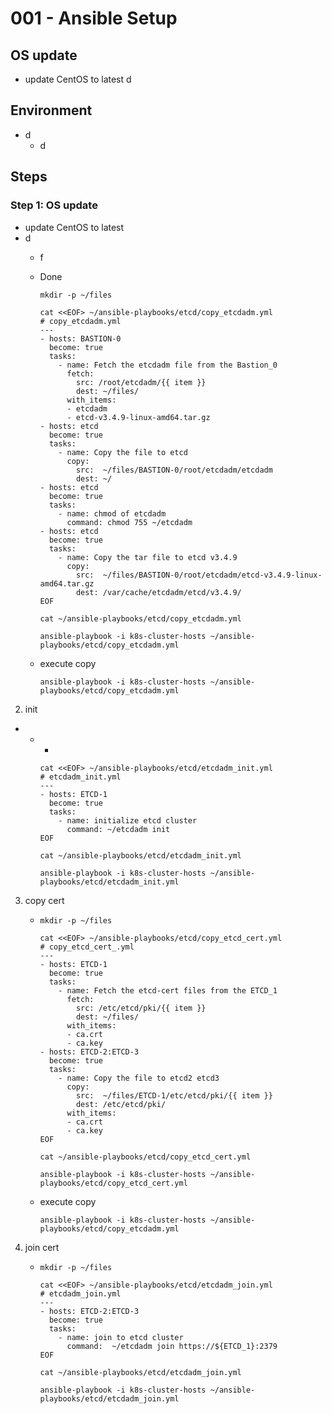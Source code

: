 # **001 - Ansible Setup**

## **OS update**
- update CentOS to latest
  d

## **Environment**
- d
  - d

## **Steps** 

### **Step 1: OS update**
-  update CentOS to latest
  - d
    - f

         
    - Done

          mkdir -p ~/files

          cat <<EOF> ~/ansible-playbooks/etcd/copy_etcdadm.yml
          # copy_etcdadm.yml
          ---
          - hosts: BASTION-0
            become: true
            tasks:
              - name: Fetch the etcdadm file from the Bastion_0
                fetch: 
                  src: /root/etcdadm/{{ item }}
                  dest: ~/files/
                with_items:
                - etcdadm
                - etcd-v3.4.9-linux-amd64.tar.gz  
          - hosts: etcd
            become: true
            tasks:           
              - name: Copy the file to etcd
                copy:
                  src:  ~/files/BASTION-0/root/etcdadm/etcdadm
                  dest: ~/
          - hosts: etcd
            become: true
            tasks:           
              - name: chmod of etcdadm
                command: chmod 755 ~/etcdadm
          - hosts: etcd
            become: true
            tasks:           
              - name: Copy the tar file to etcd v3.4.9
                copy:
                  src:  ~/files/BASTION-0/root/etcdadm/etcd-v3.4.9-linux-amd64.tar.gz
                  dest: /var/cache/etcdadm/etcd/v3.4.9/
          EOF

          cat ~/ansible-playbooks/etcd/copy_etcdadm.yml

          ansible-playbook -i k8s-cluster-hosts ~/ansible-playbooks/etcd/copy_etcdadm.yml

    - execute copy

          ansible-playbook -i k8s-cluster-hosts ~/ansible-playbooks/etcd/copy_etcdadm.yml
         


2. init 
  -  
    - 
      -  

          cat <<EOF> ~/ansible-playbooks/etcd/etcdadm_init.yml
          # etcdadm_init.yml
          ---
          - hosts: ETCD-1
            become: true
            tasks:
              - name: initialize etcd cluster
                command: ~/etcdadm init
          EOF

          cat ~/ansible-playbooks/etcd/etcdadm_init.yml

          ansible-playbook -i k8s-cluster-hosts ~/ansible-playbooks/etcd/etcdadm_init.yml

3. copy cert

    -
          mkdir -p ~/files

          cat <<EOF> ~/ansible-playbooks/etcd/copy_etcd_cert.yml
          # copy_etcd_cert_.yml
          ---
          - hosts: ETCD-1
            become: true
            tasks:
              - name: Fetch the etcd-cert files from the ETCD_1
                fetch: 
                  src: /etc/etcd/pki/{{ item }}
                  dest: ~/files/
                with_items:
                - ca.crt
                - ca.key  
          - hosts: ETCD-2:ETCD-3
            become: true
            tasks:           
              - name: Copy the file to etcd2 etcd3
                copy:
                  src:  ~/files/ETCD-1/etc/etcd/pki/{{ item }}
                  dest: /etc/etcd/pki/
                with_items:
                - ca.crt
                - ca.key  
          EOF

          cat ~/ansible-playbooks/etcd/copy_etcd_cert.yml

          ansible-playbook -i k8s-cluster-hosts ~/ansible-playbooks/etcd/copy_etcd_cert.yml

    - execute copy

          ansible-playbook -i k8s-cluster-hosts ~/ansible-playbooks/etcd/copy_etcdadm.yml
         


3. join cert

    -
          mkdir -p ~/files

          cat <<EOF> ~/ansible-playbooks/etcd/etcdadm_join.yml
          # etcdadm_join.yml
          ---
          - hosts: ETCD-2:ETCD-3
            become: true
            tasks:
              - name: join to etcd cluster
                command:  ~/etcdadm join https://${ETCD_1}:2379
          EOF

          cat ~/ansible-playbooks/etcd/etcdadm_join.yml

          ansible-playbook -i k8s-cluster-hosts ~/ansible-playbooks/etcd/etcdadm_join.yml
